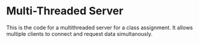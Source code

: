 # Multi-Threaded Server
 This is the code for a multithreaded server for a class assignment.
 It allows multiple clients to connect and request data simultanously.